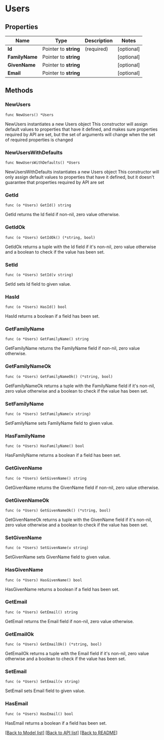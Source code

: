# Users

## Properties

Name | Type | Description | Notes
------------ | ------------- | ------------- | -------------
**Id** | Pointer to **string** | (required)  | [optional] 
**FamilyName** | Pointer to **string** |  | [optional] 
**GivenName** | Pointer to **string** |  | [optional] 
**Email** | Pointer to **string** |  | [optional] 

## Methods

### NewUsers

`func NewUsers() *Users`

NewUsers instantiates a new Users object
This constructor will assign default values to properties that have it defined,
and makes sure properties required by API are set, but the set of arguments
will change when the set of required properties is changed

### NewUsersWithDefaults

`func NewUsersWithDefaults() *Users`

NewUsersWithDefaults instantiates a new Users object
This constructor will only assign default values to properties that have it defined,
but it doesn't guarantee that properties required by API are set

### GetId

`func (o *Users) GetId() string`

GetId returns the Id field if non-nil, zero value otherwise.

### GetIdOk

`func (o *Users) GetIdOk() (*string, bool)`

GetIdOk returns a tuple with the Id field if it's non-nil, zero value otherwise
and a boolean to check if the value has been set.

### SetId

`func (o *Users) SetId(v string)`

SetId sets Id field to given value.

### HasId

`func (o *Users) HasId() bool`

HasId returns a boolean if a field has been set.

### GetFamilyName

`func (o *Users) GetFamilyName() string`

GetFamilyName returns the FamilyName field if non-nil, zero value otherwise.

### GetFamilyNameOk

`func (o *Users) GetFamilyNameOk() (*string, bool)`

GetFamilyNameOk returns a tuple with the FamilyName field if it's non-nil, zero value otherwise
and a boolean to check if the value has been set.

### SetFamilyName

`func (o *Users) SetFamilyName(v string)`

SetFamilyName sets FamilyName field to given value.

### HasFamilyName

`func (o *Users) HasFamilyName() bool`

HasFamilyName returns a boolean if a field has been set.

### GetGivenName

`func (o *Users) GetGivenName() string`

GetGivenName returns the GivenName field if non-nil, zero value otherwise.

### GetGivenNameOk

`func (o *Users) GetGivenNameOk() (*string, bool)`

GetGivenNameOk returns a tuple with the GivenName field if it's non-nil, zero value otherwise
and a boolean to check if the value has been set.

### SetGivenName

`func (o *Users) SetGivenName(v string)`

SetGivenName sets GivenName field to given value.

### HasGivenName

`func (o *Users) HasGivenName() bool`

HasGivenName returns a boolean if a field has been set.

### GetEmail

`func (o *Users) GetEmail() string`

GetEmail returns the Email field if non-nil, zero value otherwise.

### GetEmailOk

`func (o *Users) GetEmailOk() (*string, bool)`

GetEmailOk returns a tuple with the Email field if it's non-nil, zero value otherwise
and a boolean to check if the value has been set.

### SetEmail

`func (o *Users) SetEmail(v string)`

SetEmail sets Email field to given value.

### HasEmail

`func (o *Users) HasEmail() bool`

HasEmail returns a boolean if a field has been set.


[[Back to Model list]](../README.md#documentation-for-models) [[Back to API list]](../README.md#documentation-for-api-endpoints) [[Back to README]](../README.md)


